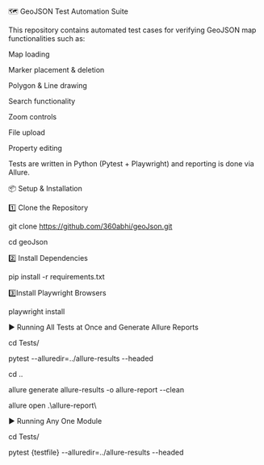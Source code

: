 🗺️ GeoJSON Test Automation Suite

This repository contains automated test cases for verifying GeoJSON map functionalities such as:

Map loading

Marker placement & deletion

Polygon & Line drawing

Search functionality

Zoom controls

File upload

Property editing

Tests are written in Python (Pytest + Playwright) and reporting is done via Allure.


📦 Setup & Installation

1️⃣ Clone the Repository

git clone https://github.com/360abhi/geoJson.git

cd geoJson

2️⃣ Install Dependencies

pip install -r requirements.txt

3️⃣Install Playwright Browsers

️playwright install

▶️ Running All Tests at Once and Generate Allure Reports

cd Tests/

pytest --alluredir=../allure-results --headed

cd ..

allure generate allure-results -o allure-report --clean

allure open .\allure-report\

▶️ Running Any One Module

cd Tests/

pytest {testfile} --alluredir=../allure-results --headed







